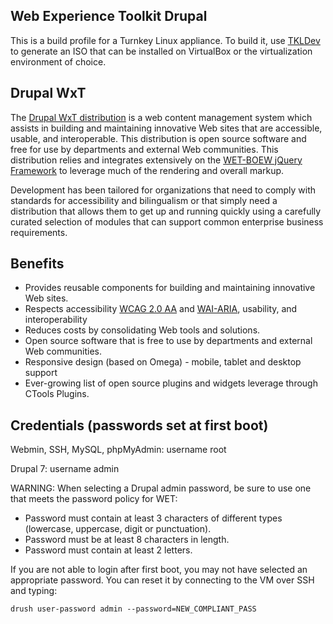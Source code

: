 ## Web Experience Toolkit Drupal

This is a build profile for a Turnkey Linux appliance.  To build it, use [TKLDev](https://github.com/turnkeylinux-apps/tkldev) to generate an ISO that can be installed on VirtualBox or the virtualization environment of choice.

## Drupal WxT

The [Drupal WxT distribution](https://github.com/wet-boew/wet-boew-drupal) is a web content management system which assists in building and maintaining innovative Web sites that are accessible, usable, and interoperable. This distribution is open source software and free for use by departments and external Web communities. This distribution relies and integrates extensively on the [WET-BOEW jQuery Framework](https://github.com/wet-boew) to leverage much of the rendering and overall markup.

Development has been tailored for organizations that need to comply with standards for accessibility and bilingualism or that simply need a distribution that allows them to get up and running quickly using a carefully curated selection of modules that can support common enterprise business requirements.


## Benefits
* Provides reusable components for building and maintaining innovative Web sites.
* Respects accessibility [WCAG 2.0 AA](http://www.w3.org/TR/WCAG20/) and [WAI-ARIA](http://www.w3.org/TR/wai-aria/), usability, and interoperability
* Reduces costs by consolidating Web tools and solutions.
* Open source software that is free to use by departments and external Web communities.
* Responsive design (based on Omega) - mobile, tablet and desktop support
* Ever-growing list of open source plugins and widgets leverage through CTools Plugins.

## Credentials (passwords set at first boot)

Webmin, SSH, MySQL, phpMyAdmin: username root

Drupal 7: username admin

WARNING: When selecting a Drupal admin password, be sure to use one that meets the password policy for WET:

* Password must contain at least 3 characters of different types (lowercase, uppercase, digit or punctuation).
* Password must be at least 8 characters in length.
* Password must contain at least 2 letters.

If you are not able to login after first boot, you may not have selected an appropriate password.  You can reset it by connecting to the VM over SSH and typing:

`drush user-password admin --password=NEW_COMPLIANT_PASS`